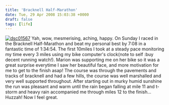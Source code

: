 ```yaml
---
title: 'Bracknell Half-Marathon'
date: Tue, 29 Apr 2008 15:03:38 +0000
draft: false
tags: [life]
---
```


[![](/shared/2008/04/dsc01567-225x3001.jpg "dsc01567")](/shared/2008/04/dsc01567.jpg) Yah, wow, mesmerising, aching, happy. On Sunday I raced in the Bracknell Half-Marathon and beat my personal best by 7:08 in a fantastic time of 1:34:54. The first 10miles I took at a steady pace monitoring my time every 3 miles using my bike computer's clock(note to self :buy decent running watch!). Marion was supporting me on her bike so it was a great surprise everytime I saw her beautiful face, and more motivation for me to get to the finish asap! The course was through the pavements and tracks of bracknell and had a few hills, the course was well marshalled and very well supported throughout. After starting out in murky humid sunshine the run was pleasant and warm until the rain began falling at mile 11 and t-storm and heavy rain accompanied me through miles 12 to the finish... Huzzah! Now I feel great.